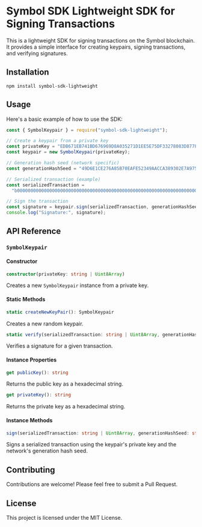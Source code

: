 # Symbol SDK Lightweight SDK for Signing Transactions

This is a lightweight SDK for signing transactions on the Symbol blockchain. It provides a simple interface for creating keypairs, signing transactions, and verifying signatures.

## Installation

```
npm install symbol-sdk-lightweight
```

## Usage

Here's a basic example of how to use the SDK:

```javascript
const { SymbolKeypair } = require("symbol-sdk-lightweight");

// Create a keypair from a private key
const privateKey = "EDB671EB741BD676969D8A035271D1EE5E75DF33278083D877F23615EB839FEC";
const keypair = new SymbolKeypair(privateKey);

// Generation hash seed (network specific)
const generationHashSeed = "49D6E1CE276A85B70EAFE52349AACCA389302E7A9754BCF1221E79494FC665A4";

// Serialized transaction (example)
const serializedTransaction =
  "b0000000000000000000000000000000000000000000000000000000000000000000000000000000000000000000000000000000000000000000000000000000000000000000000087da603e7be5656c45692d5fc7f6d0ef8f24bb7a5c10ed5fda8c5cfbc49fcbc8000000000198544140420f00000000004f0047c709000000988e1191a25a88142c2fb3f69787576e3dc713efc1ce4de90000010000000000cc403c7a113bdf7c40420f0000000000";

// Sign the transaction
const signature = keypair.sign(serializedTransaction, generationHashSeed);
console.log("Signature:", signature);
```

## API Reference

### `SymbolKeypair`

#### Constructor

```typescript
constructor(privateKey: string | Uint8Array)
```

Creates a new `SymbolKeypair` instance from a private key.

#### Static Methods

```typescript
static createNewKeyPair(): SymbolKeypair
```

Creates a new random keypair.

```typescript
static verify(serializedTransaction: string | Uint8Array, generationHashSeed: string | Uint8Array, signature: string | Uint8Array, publicKey: string | Uint8Array): boolean
```

Verifies a signature for a given transaction.

#### Instance Properties

```typescript
get publicKey(): string
```

Returns the public key as a hexadecimal string.

```typescript
get privateKey(): string
```

Returns the private key as a hexadecimal string.

#### Instance Methods

```typescript
sign(serializedTransaction: string | Uint8Array, generationHashSeed: string | Uint8Array): string
```

Signs a serialized transaction using the keypair's private key and the network's generation hash seed.

## Contributing

Contributions are welcome! Please feel free to submit a Pull Request.

## License

This project is licensed under the MIT License.

